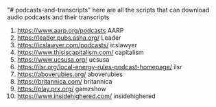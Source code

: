"# podcasts-and-transcripts" 
here are all the scripts that can download audio podcasts and their transcripts

1. https://www.aarp.org/podcasts AARP
2. https://leader.pubs.asha.org/ Leader
3. https://icslawyer.com/podcasts/ icslawyer
4. https://www.thisiscapitalism.com/ capitalism
5. https://www.ucsusa.org/ ucsusa
6. https://ilsr.org/local-energy-rules-podcast-homepage/ ilsr
7. https://aboverubies.org/ aboverubies
8. https://britannica.com/ britannica
9. https://play.prx.org/ gamzshow
10. https://www.insidehighered.com/ insidehighered